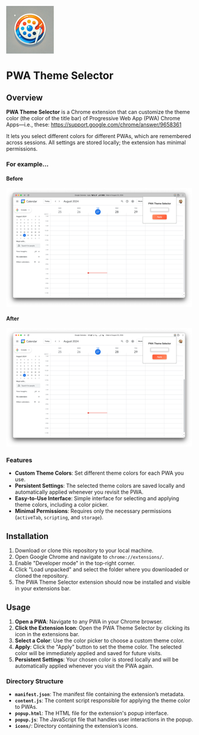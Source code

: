 ![PWA Theme Selector Icon](icons/icon128.png)
# PWA Theme Selector

## Overview

**PWA Theme Selector** is a Chrome extension that can customize the theme color (the color of the title bar) of Progressive Web App (PWA) Chrome Apps—i.e., these: https://support.google.com/chrome/answer/9658361

It lets you select different colors for different PWAs, which are remembered across sessions. All settings are stored locally; the extension has minimal permissions.

### For example... 
#### Before
<img src="images/before.png" alt="Before" style="width: 500px;"/>

#### After
<img src="images/after.png" alt="After" style="width: 500px;"/>

### Features

- **Custom Theme Colors**: Set different theme colors for each PWA you use.
- **Persistent Settings**: The selected theme colors are saved locally and automatically applied whenever you revisit the PWA.
- **Easy-to-Use Interface**: Simple interface for selecting and applying theme colors, including a color picker.
- **Minimal Permissions**: Requires only the necessary permissions (`activeTab`, `scripting`, and `storage`).

## Installation

1. Download or clone this repository to your local machine.
2. Open Google Chrome and navigate to `chrome://extensions/`.
3. Enable "Developer mode" in the top-right corner.
4. Click "Load unpacked" and select the folder where you downloaded or cloned the repository.
5. The PWA Theme Selector extension should now be installed and visible in your extensions bar.

## Usage

1. **Open a PWA**: Navigate to any PWA in your Chrome browser.
2. **Click the Extension Icon**: Open the PWA Theme Selector by clicking its icon in the extensions bar.
3. **Select a Color**: Use the color picker to choose a custom theme color.
4. **Apply**: Click the "Apply" button to set the theme color. The selected color will be immediately applied and saved for future visits.
5. **Persistent Settings**: Your chosen color is stored locally and will be automatically applied whenever you visit the PWA again.

### Directory Structure

- **`manifest.json`**: The manifest file containing the extension’s metadata.
- **`content.js`**: The content script responsible for applying the theme color to PWAs.
- **`popup.html`**: The HTML file for the extension's popup interface.
- **`popup.js`**: The JavaScript file that handles user interactions in the popup.
- **`icons/`**: Directory containing the extension’s icons.